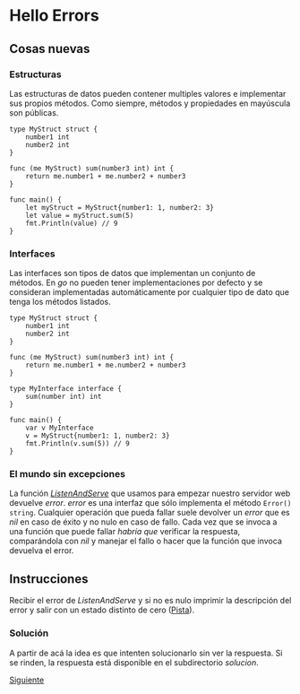# Hello Errors

## Cosas nuevas

### Estructuras

Las estructuras de datos pueden contener multiples valores e implementar
sus propios métodos. Como siempre, métodos y propiedades en mayúscula
son públicas.

```golang
type MyStruct struct {
	number1 int
	number2 int
}

func (me MyStruct) sum(number3 int) int {
	return me.number1 + me.number2 + number3
}

func main() {
	let myStruct = MyStruct{number1: 1, number2: 3}
	let value = myStruct.sum(5)
	fmt.Println(value) // 9
}
```

### Interfaces

Las interfaces son tipos de datos que implementan un conjunto de
métodos. En _go_ no pueden tener implementaciones por defecto y se
consideran implementadas automáticamente por cualquier tipo de dato que
tenga los métodos listados.

```golang
type MyStruct struct {
	number1 int
	number2 int
}

func (me MyStruct) sum(number3 int) int {
	return me.number1 + me.number2 + number3
}

type MyInterface interface {
	sum(number int) int
}

func main() {
	var v MyInterface
	v = MyStruct{number1: 1, number2: 3}
	fmt.Println(v.sum(5)) // 9
}
```

### El mundo sin excepciones

La función
[_ListenAndServe_](https://golang.org/pkg/net/http/#Server.ListenAndServe)
que usamos para empezar nuestro servidor web devuelve _error_. _error_
es una interfaz que sólo implementa el método `Error() string`.
Cualquier operación que pueda fallar suele devolver un _error_ que es
_nil_ en caso de éxito y no nulo en caso de fallo. Cada vez que se
invoca a una función que puede fallar _habría que_ verificar la
respuesta, comparándola con _nil_ y manejar el fallo o hacer que la función
que invoca devuelva el error.

## Instrucciones

Recibir el error de _ListenAndServe_ y si no es nulo imprimir la
descripción del error y salir con un estado distinto de cero
([Pista](https://golang.org/pkg/os/#Exit)).

### Solución

A partir de acá la idea es que intenten solucionarlo sin ver la respuesta.
Si se rinden, la respuesta está disponible en el subdirectorio _solucion_.

[Siguiente](../04_HelloState)
